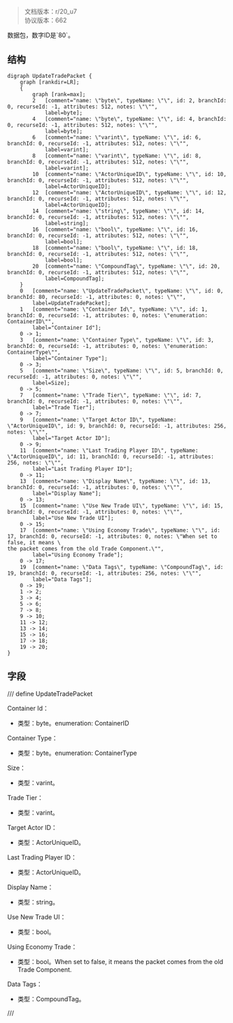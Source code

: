 # <!-- md:samp UpdateTradePacket -->

> 文档版本：r/20_u7<br/>协议版本：662

<!-- md:samp UpdateTradePacket -->数据包，数字ID是`80`。

## 结构

```viz
digraph UpdateTradePacket {
	graph [rankdir=LR];
	{
		graph [rank=max];
		2	[comment="name: \"byte\", typeName: \"\", id: 2, branchId: 0, recurseId: -1, attributes: 512, notes: \"\"",
			label=byte];
		4	[comment="name: \"byte\", typeName: \"\", id: 4, branchId: 0, recurseId: -1, attributes: 512, notes: \"\"",
			label=byte];
		6	[comment="name: \"varint\", typeName: \"\", id: 6, branchId: 0, recurseId: -1, attributes: 512, notes: \"\"",
			label=varint];
		8	[comment="name: \"varint\", typeName: \"\", id: 8, branchId: 0, recurseId: -1, attributes: 512, notes: \"\"",
			label=varint];
		10	[comment="name: \"ActorUniqueID\", typeName: \"\", id: 10, branchId: 0, recurseId: -1, attributes: 512, notes: \"\"",
			label=ActorUniqueID];
		12	[comment="name: \"ActorUniqueID\", typeName: \"\", id: 12, branchId: 0, recurseId: -1, attributes: 512, notes: \"\"",
			label=ActorUniqueID];
		14	[comment="name: \"string\", typeName: \"\", id: 14, branchId: 0, recurseId: -1, attributes: 512, notes: \"\"",
			label=string];
		16	[comment="name: \"bool\", typeName: \"\", id: 16, branchId: 0, recurseId: -1, attributes: 512, notes: \"\"",
			label=bool];
		18	[comment="name: \"bool\", typeName: \"\", id: 18, branchId: 0, recurseId: -1, attributes: 512, notes: \"\"",
			label=bool];
		20	[comment="name: \"CompoundTag\", typeName: \"\", id: 20, branchId: 0, recurseId: -1, attributes: 512, notes: \"\"",
			label=CompoundTag];
	}
	0	[comment="name: \"UpdateTradePacket\", typeName: \"\", id: 0, branchId: 80, recurseId: -1, attributes: 0, notes: \"\"",
		label=UpdateTradePacket];
	1	[comment="name: \"Container Id\", typeName: \"\", id: 1, branchId: 0, recurseId: -1, attributes: 0, notes: \"enumeration: ContainerID\"",
		label="Container Id"];
	0 -> 1;
	3	[comment="name: \"Container Type\", typeName: \"\", id: 3, branchId: 0, recurseId: -1, attributes: 0, notes: \"enumeration: ContainerType\"",
		label="Container Type"];
	0 -> 3;
	5	[comment="name: \"Size\", typeName: \"\", id: 5, branchId: 0, recurseId: -1, attributes: 0, notes: \"\"",
		label=Size];
	0 -> 5;
	7	[comment="name: \"Trade Tier\", typeName: \"\", id: 7, branchId: 0, recurseId: -1, attributes: 0, notes: \"\"",
		label="Trade Tier"];
	0 -> 7;
	9	[comment="name: \"Target Actor ID\", typeName: \"ActorUniqueID\", id: 9, branchId: 0, recurseId: -1, attributes: 256, notes: \"\"",
		label="Target Actor ID"];
	0 -> 9;
	11	[comment="name: \"Last Trading Player ID\", typeName: \"ActorUniqueID\", id: 11, branchId: 0, recurseId: -1, attributes: 256, notes: \"\"",
		label="Last Trading Player ID"];
	0 -> 11;
	13	[comment="name: \"Display Name\", typeName: \"\", id: 13, branchId: 0, recurseId: -1, attributes: 0, notes: \"\"",
		label="Display Name"];
	0 -> 13;
	15	[comment="name: \"Use New Trade UI\", typeName: \"\", id: 15, branchId: 0, recurseId: -1, attributes: 0, notes: \"\"",
		label="Use New Trade UI"];
	0 -> 15;
	17	[comment="name: \"Using Economy Trade\", typeName: \"\", id: 17, branchId: 0, recurseId: -1, attributes: 0, notes: \"When set to false, it means \
the packet comes from the old Trade Component.\"",
		label="Using Economy Trade"];
	0 -> 17;
	19	[comment="name: \"Data Tags\", typeName: \"CompoundTag\", id: 19, branchId: 0, recurseId: -1, attributes: 256, notes: \"\"",
		label="Data Tags"];
	0 -> 19;
	1 -> 2;
	3 -> 4;
	5 -> 6;
	7 -> 8;
	9 -> 10;
	11 -> 12;
	13 -> 14;
	15 -> 16;
	17 -> 18;
	19 -> 20;
}

```

## 字段

/// define
UpdateTradePacket

Container Id：<!-- md:samp byte -->

- 类型：byte。enumeration: ContainerID

Container Type：<!-- md:samp byte -->

- 类型：byte。enumeration: ContainerType

Size：<!-- md:samp varint -->

- 类型：varint。

Trade Tier：<!-- md:samp varint -->

- 类型：varint。

Target Actor ID：[<!-- md:samp ActorUniqueID -->](refs/protocols/types/ActorUniqueID.md)

- 类型：ActorUniqueID。

Last Trading Player ID：[<!-- md:samp ActorUniqueID -->](refs/protocols/types/ActorUniqueID.md)

- 类型：ActorUniqueID。

Display Name：<!-- md:samp string -->

- 类型：string。

Use New Trade UI：<!-- md:samp bool -->

- 类型：bool。

Using Economy Trade：<!-- md:samp bool -->

- 类型：bool。When set to false, it means the packet comes from the old Trade Component.

Data Tags：[<!-- md:samp CompoundTag -->](refs/protocols/types/CompoundTag.md)

- 类型：CompoundTag。


///
